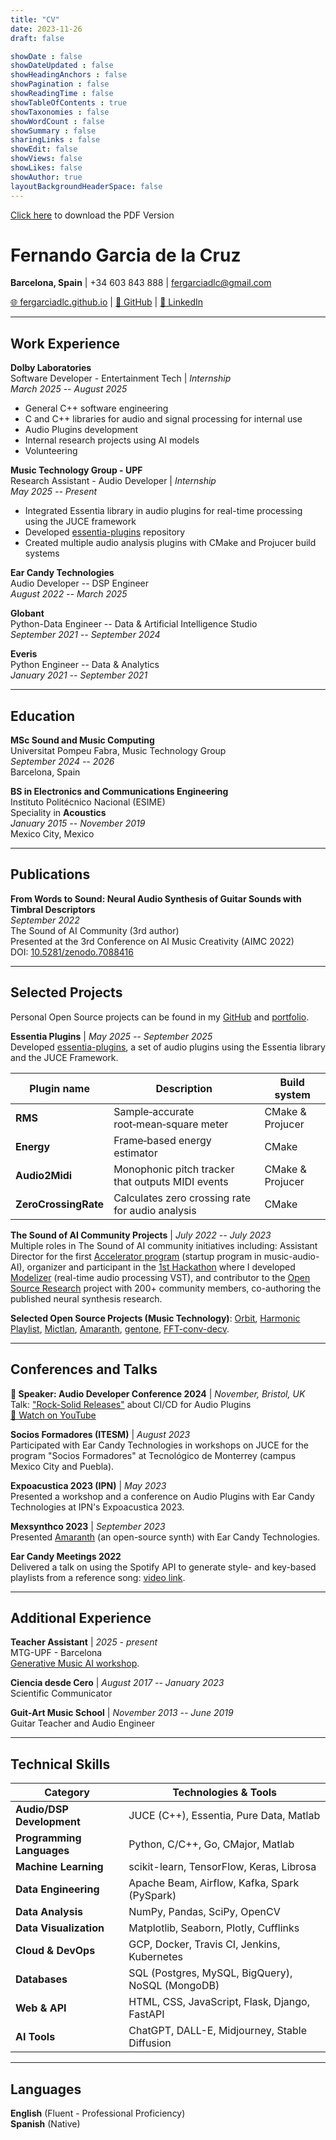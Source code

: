 ```yaml
---
title: "CV"
date: 2023-11-26
draft: false

showDate : false
showDateUpdated : false
showHeadingAnchors : false
showPagination : false
showReadingTime : false
showTableOfContents : true
showTaxonomies : false 
showWordCount : false
showSummary : false
sharingLinks : false
showEdit: false
showViews: false
showLikes: false
showAuthor: true
layoutBackgroundHeaderSpace: false
---
```


[Click here](https://drive.google.com/uc?export=download&id=1-TpRQqDmtNFfZdTSSj64eWBy0_jXSDAX) to download the PDF Version

# Fernando Garcia de la Cruz

**Barcelona, Spain** | +34 603 843 888 | fergarciadlc@gmail.com

[🌐 fergarciadlc.github.io](https://fergarciadlc.github.io/) | 
[🐙 GitHub](https://github.com/fergarciadlc) | 
[💼 LinkedIn](https://www.linkedin.com/in/fergarciadlc/)

---

## Work Experience 

**Dolby Laboratories** \
Software Developer - Entertainment Tech | *Internship* \
*March 2025 -- August 2025*

- General C++ software engineering
- C and C++ libraries for audio and signal processing for internal use
- Audio Plugins development
- Internal research projects using AI models
- Volunteering

**Music Technology Group - UPF** \
Research Assistant - Audio Developer | *Internship* \
*May 2025 -- Present*

- Integrated Essentia library in audio plugins for real-time processing using the JUCE framework
- Developed [essentia-plugins](https://github.com/MTG/essentia-plugins) repository
- Created multiple audio analysis plugins with CMake and Projucer build systems

**Ear Candy Technologies** \
Audio Developer -- DSP Engineer \
*August 2022 -- March 2025*

**Globant** \
Python-Data Engineer -- Data & Artificial Intelligence Studio \
*September 2021 -- September 2024*

**Everis** \
Python Engineer -- Data & Analytics \
*January 2021 -- September 2021*

---

## Education

**MSc Sound and Music Computing** \
Universitat Pompeu Fabra, Music Technology Group \
*September 2024 -- 2026* \
Barcelona, Spain

**BS in Electronics and Communications Engineering** \
Instituto Politécnico Nacional (ESIME) \
Speciality in **Acoustics** \
*January 2015 -- November 2019* \
Mexico City, Mexico

---

## Publications

**From Words to Sound: Neural Audio Synthesis of Guitar Sounds with Timbral Descriptors** \
*September 2022* \
The Sound of AI Community (3rd author) \
Presented at the 3rd Conference on AI Music Creativity (AIMC 2022) \
DOI: [10.5281/zenodo.7088416](https://doi.org/10.5281/zenodo.7088416)

---

## Selected Projects

Personal Open Source projects can be found in my [GitHub](https://github.com/fergarciadlc) and [portfolio](https://fergarciadlc.github.io/portfolio/).

**Essentia Plugins** | *May 2025 -- September 2025* \
Developed [essentia-plugins](https://github.com/MTG/essentia-plugins), a set of audio plugins using the Essentia library and the JUCE Framework.

| Plugin name | Description | Build system |
|-------------|-------------|--------------|
| **RMS** | Sample‑accurate root‑mean‑square meter | CMake & Projucer |
| **Energy** | Frame‑based energy estimator | CMake |
| **Audio2Midi** | Monophonic pitch tracker that outputs MIDI events | CMake & Projucer |
| **ZeroCrossingRate** | Calculates zero crossing rate for audio analysis | CMake |

**The Sound of AI Community Projects** | *July 2022 -- July 2023* \
Multiple roles in The Sound of AI community initiatives including: Assistant Director for the first [Accelerator program](https://thesoundofai.com/accelerator.html) (startup program in music-audio-AI), organizer and participant in the [1st Hackathon](https://musikalkemist.github.io/thesoundofaihackathon/) where I developed [Modelizer](https://github.com/rodoortiz/Modelizer) (real-time audio processing VST), and contributor to the [Open Source Research](https://thesoundofaiosr.github.io/) project with 200+ community members, co-authoring the published neural synthesis research.

**Selected Open Source Projects (Music Technology)**: 
[Orbit](https://github.com/fergarciadlc/orbit/), 
[Harmonic Playlist](https://github.com/fergarciadlc/harmonic-playlist/), 
[Mictlan](https://github.com/fergarciadlc/mictlan/), 
[Amaranth](https://github.com/Ear-Candy-Technologies/Amaranth), 
[gentone](https://github.com/fergarciadlc/gentone/), 
[FFT-conv-decv](https://github.com/fergarciadlc/FFT-conv-decv/).

---

## Conferences and Talks

**🎤 Speaker: Audio Developer Conference 2024** | *November, Bristol, UK* \
Talk: ["Rock-Solid Releases"](https://conference.audio.dev/session/2024/rock-solid-releases-ci-cd-for-audio-developers/) about CI/CD for Audio Plugins \
[🎥 Watch on YouTube](https://www.youtube.com/watch?v=eKvPupqq9YE)

**Socios Formadores (ITESM)** | *August 2023* \
Participated with Ear Candy Technologies in workshops on JUCE for the program "Socios Formadores" at Tecnológico de Monterrey (campus Mexico City and Puebla).

**Expoacustica 2023 (IPN)** | *May 2023* \
Presented a workshop and a conference on Audio Plugins with Ear Candy Technologies at IPN's Expoacustica 2023.

**Mexsynthco 2023** | *September 2023* \
Presented [Amaranth](https://github.com/Ear-Candy-Technologies/Amaranth) (an open-source synth) with Ear Candy Technologies.

**Ear Candy Meetings 2022** \
Delivered a talk on using the Spotify API to generate style- and key-based playlists from a reference song: [video link](https://www.youtube.com/watch?v=WR77i7GtLb8).

---

## Additional Experience

**Teacher Assistant** | *2025 - present* \
MTG-UPF - Barcelona \
[Generative Music AI workshop](https://www.upf.edu/web/mtg/generative-music-ai-workshop).

**Ciencia desde Cero** | *August 2017 -- January 2023* \
Scientific Communicator

**Guit-Art Music School** | *November 2013 -- June 2019* \
Guitar Teacher and Audio Engineer

---

## Technical Skills

| **Category** | **Technologies & Tools** |
|--------------|---------------------------|
| **Audio/DSP Development** | JUCE (C++), Essentia, Pure Data, Matlab |
| **Programming Languages** | Python, C/C++, Go, CMajor, Matlab |
| **Machine Learning** | scikit-learn, TensorFlow, Keras, Librosa |
| **Data Engineering** | Apache Beam, Airflow, Kafka, Spark (PySpark) |
| **Data Analysis** | NumPy, Pandas, SciPy, OpenCV |
| **Data Visualization** | Matplotlib, Seaborn, Plotly, Cufflinks |
| **Cloud & DevOps** | GCP, Docker, Travis CI, Jenkins, Kubernetes |
| **Databases** | SQL (Postgres, MySQL, BigQuery), NoSQL (MongoDB) |
| **Web & API** | HTML, CSS, JavaScript, Flask, Django, FastAPI |
| **AI Tools** | ChatGPT, DALL-E, Midjourney, Stable Diffusion |

---

## Languages

**English** (Fluent - Professional Proficiency) \
**Spanish** (Native)